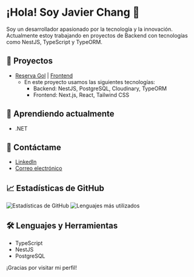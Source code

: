 # ¡Hola! Soy Javier Chang 👋

Soy un desarrollador apasionado por la tecnología y la innovación. Actualmente estoy trabajando en proyectos de Backend con tecnologías como NestJS, TypeScript y TypeORM.

## 🚀 Proyectos

- [Reserva Gol](https://github.com/feka3/PF---Back) | [Frontend](https://github.com/Tomasdmiguel/Proyecto-Final-Front) 
  - En este proyecto usamos las siguientes tecnologías:
    - Backend: NestJS, PostgreSQL, Cloudinary, TypeORM
    - Frontend: Next.js, React, Tailwind CSS

## 🌱 Aprendiendo actualmente

- .NET

## 💬 Contáctame

- [LinkedIn](https://www.linkedin.com/in/javier-chang-09b187227/)
- [Correo electrónico](mailto:javi.c97@hotmail.com)

## 📈 Estadísticas de GitHub

![Estadísticas de GitHub](https://github-readme-stats.vercel.app/api?username=javi5456&show_icons=true&theme=radical)
![Lenguajes más utilizados](https://github-readme-stats.vercel.app/api/top-langs/?username=javi5456&layout=compact&theme=radical)

## 🛠️ Lenguajes y Herramientas

- TypeScript
- NestJS
- PostgreSQL

¡Gracias por visitar mi perfil!

